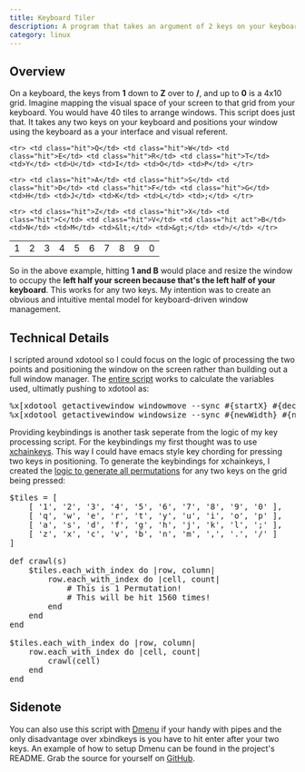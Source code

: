```yaml
---
title: Keyboard Tiler
description: A program that takes an argument of 2 keys on your keyboard and maps your window to the screen using the keyboard grid as referent.
category: linux
---
```


## Overview
On a keyboard, the keys from **1** down to **Z** over to **/**, and up to **0** is a 4x10 grid. Imagine mapping the visual space of your screen to that grid from your keyboard. You would have 40 tiles to arrange windows. This script does just that. It takes any two keys on your keyboard and positions your window using the keyboard as a your interface and visual referent. 


<div class='block'><table id="keyboard">
	<tr> <td class="hit act">1</td> <td class="hit">2</td> <td class="hit">3</td> <td class="hit">4</td> <td class="hit">5</td> <td>6</td> <td>7</td> <td>8</td> <td>9</td> <td>0</td> </tr>

	<tr> <td class="hit">Q</td> <td class="hit">W</td> <td class="hit">E</td> <td class="hit">R</td> <td class="hit">T</td> <td>Y</td> <td>U</td> <td>I</td> <td>O</td> <td>P</td> </tr>

	<tr> <td class="hit">A</td> <td class="hit">S</td> <td class="hit">D</td> <td class="hit">F</td> <td class="hit">G</td> <td>H</td> <td>J</td> <td>K</td> <td>L</td> <td>;</td> </tr>

	<tr> <td class="hit">Z</td> <td class="hit">X</td> <td class="hit">C</td> <td class="hit">V</td> <td class="hit act">B</td> <td>N</td> <td>M</td> <td>&lt;</td> <td>&gt;</td> <td>/</td> </tr>
</table></div>


So in the above example, hitting **1 and B** would place and resize the window to occupy the **left half your screen because that's the left half of your keyboard**. This works for any two keys.  My intention was to create an obvious and intuitive mental model for keyboard-driven window management.


## Technical Details 

I scripted around xdotool so I could focus on the logic of processing the two points and positioning the window on the screen rather than building out a full window manager. The [entire script](http://github.com/mil/keyboard-tiler/blob/master/keyboard-tiler.rb) works to calculate the variables used, ultimatly pushing to xdotool as:

<pre class="sh_ruby">
%x[xdotool getactivewindow windowmove --sync #{startX} #{decorationsHeight + startY}]
%x[xdotool getactivewindow windowsize --sync #{newWidth} #{newHeight - (decorationsHeight * 2)}]
</pre>

Providing keybindings is another task seperate from the logic of my key processing script. For the keybindings my first thought was to use [xchainkeys](http://code.google.com/p/xchainkeys). This way I could have emacs style key chording for pressing two keys in positioning.  To generate the keybindings for xchainkeys, I created the [logic to generate all permutations](https://github.com/mil/keyboard-tiler/blob/master/utils/generate-xchains.rb) for any two keys on the grid being pressed:

<pre class="sh_ruby">
$tiles = [
	[ '1', '2', '3', '4', '5', '6', '7', '8', '9', '0' ],
	[ 'q', 'w', 'e', 'r', 't', 'y', 'u', 'i', 'o', 'p' ],
	[ 'a', 's', 'd', 'f', 'g', 'h', 'j', 'k', 'l', ';' ],
	[ 'z', 'x', 'c', 'v', 'b', 'n', 'm', ',', '.', '/' ]
]

def crawl(s)
	$tiles.each_with_index do |row, column|
		row.each_with_index do |cell, count|	
			# This is 1 Permutation! 
			# This will be hit 1560 times!
		end
	end
end

$tiles.each_with_index do |row, column|
	row.each_with_index do |cell, count|
		crawl(cell)
	end
end
</pre>

## Sidenote
You can also use this script with [Dmenu](http://tools.suckless.org/dmenu/) if your handy with pipes and the only disadvantage over xbindkeys is you have to hit enter after your two keys. An example of how to setup Dmenu can be found in the project's README.  Grab the source for yourself on [GitHub](http://github.com/mil/keyboard-tiler).
